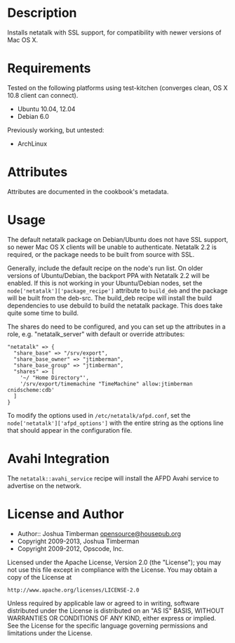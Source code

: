
Description
===========

Installs netatalk with SSL support, for compatibility with newer
versions of Mac OS X.

Requirements
============

Tested on the following platforms using test-kitchen (converges clean,
OS X 10.8 client can connect).

* Ubuntu 10.04, 12.04
* Debian 6.0

Previously working, but untested:

* ArchLinux

Attributes
==========

Attributes are documented in the cookbook's metadata.

Usage
=====

The default netatalk package on Debian/Ubuntu does not have SSL
support, so newer Mac OS X clients will be unable to authenticate.
Netatalk 2.2 is required, or the package needs to be built from source
with SSL.

Generally, include the default recipe on the node's run list. On older
versions of Ubuntu/Debian, the backport PPA with Netatalk 2.2 will be
enabled. If this is not working in your Ubuntu/Debian nodes, set the
`node['netatalk']['package_recipe']` attribute to `build_deb` and the
package will be built from the deb-src. The build_deb recipe will
install the build dependencies to use debuild to build the netatalk
package. This does take quite some time to build.

The shares do need to be configured, and you can set up the attributes
in a role, e.g. "netatalk_server" with default or override attributes:

    "netatalk" => {
      "share_base" => "/srv/export",
      "share_base_owner" => "jtimberman",
      "share_base_group" => "jtimberman",
      "shares" => [
        '~/ "Home Directory"',
        '/srv/export/timemachine "TimeMachine" allow:jtimberman cnidscheme:cdb'
      ]
    }

To modify the options used in `/etc/netatalk/afpd.conf`, set the
`node['netatalk']['afpd_options']` with the entire string as the
options line that should appear in the configuration file.

Avahi Integration
================

The `netatalk::avahi_service` recipe will install the AFPD Avahi service to 
advertise on the network.

License and Author
==================

- Author:: Joshua Timberman <opensource@housepub.org>
- Copyright 2009-2013, Joshua Timberman
- Copyright 2009-2012, Opscode, Inc.

Licensed under the Apache License, Version 2.0 (the "License");
you may not use this file except in compliance with the License.
You may obtain a copy of the License at

    http://www.apache.org/licenses/LICENSE-2.0

Unless required by applicable law or agreed to in writing, software
distributed under the License is distributed on an "AS IS" BASIS,
WITHOUT WARRANTIES OR CONDITIONS OF ANY KIND, either express or implied.
See the License for the specific language governing permissions and
limitations under the License.
